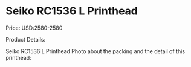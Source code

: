 # Seiko RC1536 L Printhead

Price: USD:2580-2580

Product Details:

Seiko RC1536 L Printhead
Photo about the packing and the detail of this printhead: